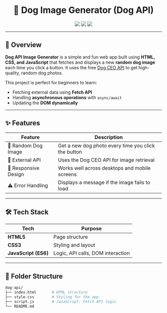 <h1 align="center">🐶 Dog Image Generator (Dog API)</h1>

<p align="center">
  <img src="https://img.shields.io/github/repo-size/SamratDesai7/dog-api?style=for-the-badge" />
  <img src="https://img.shields.io/github/languages/top/SamratDesai7/dog-api?style=for-the-badge" />
  <img src="https://img.shields.io/github/last-commit/SamratDesai7/dog-api?style=for-the-badge" />
</p>

---

## 📌 Overview

**Dog API Image Generator** is a simple and fun web app built using **HTML, CSS, and JavaScript** that fetches and displays a new **random dog image** each time you click a button. It uses the free [Dog CEO API](https://dog.ceo/dog-api/) to get high-quality, random dog photos.

This project is perfect for beginners to learn:
- Fetching external data using **Fetch API**
- Handling **asynchronous operations** with `async/await`
- Updating the **DOM dynamically**

---

## ✨ Features

| Feature         | Description                                      |
|-----------------|--------------------------------------------------|
| 🐶 Random Dog Image | Get a new dog photo every time you click the button |
| 📡 External API     | Uses the Dog CEO API for image retrieval      |
| 📱 Responsive Design | Works well across desktops and mobile screens |
| ⚠️ Error Handling    | Displays a message if the image fails to load |

---

## 🛠 Tech Stack

| Tech        | Purpose                      |
|-------------|------------------------------|
| **HTML5**   | Page structure               |
| **CSS3**    | Styling and layout           |
| **JavaScript (ES6)** | Logic, API calls, DOM interaction |

---

## 📂 Folder Structure

```bash
dog-api/
├── index.html       # HTML structure
├── style.css        # Styling for the app
├── script.js        # JavaScript: Fetch API logic
└── README.md
